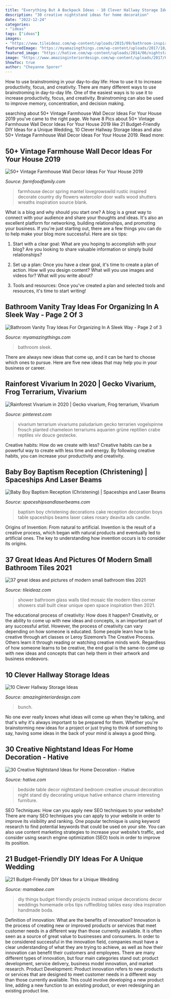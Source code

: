 ```yaml
---
title: "Everything But A Backpack Ideas - 10 Clever Hallway Storage Ideas"
description: "30 creative nightstand ideas for home decoration"
date: "2022-12-24"
categories:
- "ideas"
tags: ["ideas"]
images:
- "https://www.tileideaz.com/wp-content/uploads/2015/09/bathroom-inspiration-cool-blue-mosaic-wall-tiled-in-modern-small-space-bathroom-decors-with-amazing-showers-wall-as-well-as-glass-shower-cubicle-ideas-amazing-showers-and-tubs-astonishing-ideas-and-a.jpg"
featuredImage: "https://myamazingthings.com/wp-content/uploads/2017/10/bathroom-tray-10-.jpg"
featured_image: "https://hative.com/wp-content/uploads/2014/06/nightstand-ideas/15-night-stand-ideas.jpg"
image: "https://www.amazinginteriordesign.com/wp-content/uploads/2017/09/Hallway-Storage-Ideas-5.jpg"
ShowToc: true
author: "Cheyanne Sporer"
---
```



How to use brainstroming in your day-to-day life: How to use it to increase productivity, focus, and creativity.
There are many different ways to use brainstroming in day-to-day life. One of the easiest ways is to use it to increase productivity, focus, and creativity. Brainstroming can also be used to improve memory, concentration, and decision making.

	

		
searching about 50+ Vintage Farmhouse Wall Decor Ideas For Your House 2019 you've came to the right page. We have 8 Pics about 50+ Vintage Farmhouse Wall Decor Ideas For Your House 2019 like 21 Budget-Friendly DIY Ideas for a Unique Wedding, 10 Clever Hallway Storage Ideas and also 50+ Vintage Farmhouse Wall Decor Ideas For Your House 2019. Read more:
		
    
## 50+ Vintage Farmhouse Wall Decor Ideas For Your House 2019

<img loading=lazy src="https://i0.wp.com/farmfoodfamily.com/wp-content/uploads/2018/05/02-farmhouse-wall-decor-ideas.jpg?resize=600%2C884&amp;ssl=1" onerror="this.onerror=null;this.src='https://tse3.mm.bing.net/th?id=OIP.Xl9idBTQAM4TniUHLtdVMgHaK6&amp;pid=15.1';" alt="50+ Vintage Farmhouse Wall Decor Ideas For Your House 2019">

_Source: farmfoodfamily.com_

>farmhouse decor spring mantel lovegrowswild rustic inspired decorate country diy flowers watercolor door walls wood shutters wreaths inspiration source blank. 

	

What is a blog and why should you start one?
A blog is a great way to connect with your audience and share your thoughts and ideas. It's also an excellent platform for networking, building relationships, and promoting your business. If you're just starting out, there are a few things you can do to help make your blog more successful. Here are six tips:
1. Start with a clear goal: What are you hoping to accomplish with your blog? Are you looking to share valuable information or simply build relationships?

2. Set up a plan: Once you have a clear goal, it's time to create a plan of action. How will you design content? What will you use images and videos for? What will you write about?

3. Tools and resources: Once you've created a plan and selected tools and resources, it's time to start writing!

    
## Bathroom Vanity Tray Ideas For Organizing In A Sleek Way - Page 2 Of 3

<img loading=lazy src="https://myamazingthings.com/wp-content/uploads/2017/10/bathroom-tray-10-.jpg" onerror="this.onerror=null;this.src='https://tse3.mm.bing.net/th?id=OIP.XedvXtbDnNbBl1F-RhRTrAHaLH&amp;pid=15.1';" alt="Bathroom Vanity Tray Ideas For Organizing In A Sleek Way - Page 2 of 3">

_Source: myamazingthings.com_

>bathroom sleek. 

	

There are always new ideas that come up, and it can be hard to choose which ones to pursue. Here are five new ideas that may help you in your business or career.

    
## Rainforest Vivarium In 2020 | Gecko Vivarium, Frog Terrarium, Vivarium

<img loading=lazy src="https://i.pinimg.com/736x/f1/52/2c/f1522cc627ddb30ba7f5d1f43e469d4c.jpg" onerror="this.onerror=null;this.src='https://tse1.mm.bing.net/th?id=OIP.QutSt6ndzNuIdGlHlzOv4QHaLG&amp;pid=15.1';" alt="Rainforest Vivarium in 2020 | Gecko vivarium, Frog terrarium, Vivarium">

_Source: pinterest.com_

>vivarium terrarium vivariums paludarium gecko terrarien vogelspinne frosch planted chameleon terrariums aquarien grüne reptilien crabe reptiles viv douce gestecke. 

	

Creative habits: How do we create with less?
Creative habits can be a powerful way to create with less time and energy. By following creative habits, you can increase your productivity and creativity.

    
## Baby Boy Baptism Reception (Christening) | Spaceships And Laser Beams

<img loading=lazy src="http://spaceshipsandlaserbeams.com/wp-content/uploads/2015/09/baby-boy-christening-baptism-party-ideas-dessert-table-_12725843.jpg" onerror="this.onerror=null;this.src='https://tse4.mm.bing.net/th?id=OIP.yoFWN28y-W249ajhHByz0gHaLH&amp;pid=15.1';" alt="Baby Boy Baptism Reception (Christening) | Spaceships and Laser Beams">

_Source: spaceshipsandlaserbeams.com_

>baptism boy christening decorations cake reception decoration boys table spaceships beams laser cakes rosary deavita ads candle. 

	

Origins of Invention: From natural to artificial.
Invention is the result of a creative process, which began with natural products and eventually led to artificial ones. The key to understanding how invention occurs is to consider its origins.

    
## 37 Great Ideas And Pictures Of Modern Small Bathroom Tiles 2021

<img loading=lazy src="https://www.tileideaz.com/wp-content/uploads/2015/09/bathroom-inspiration-cool-blue-mosaic-wall-tiled-in-modern-small-space-bathroom-decors-with-amazing-showers-wall-as-well-as-glass-shower-cubicle-ideas-amazing-showers-and-tubs-astonishing-ideas-and-a.jpg" onerror="this.onerror=null;this.src='https://tse3.mm.bing.net/th?id=OIP.4_deY2obuEYld37zAgpegwHaJ4&amp;pid=15.1';" alt="37 great ideas and pictures of modern small bathroom tiles 2021">

_Source: tileideaz.com_

>shower bathroom glass walls tiled mosaic tile modern tiles corner showers stall built clear unique open space inspiration then 2021. 

	

The educational process of creativity: How does it happen?
Creativity, or the ability to come up with new ideas and concepts, is an important part of any successful artist. However, the process of creativity can vary depending on how someone is educated. Some people learn how to be creative through art classes or Leroy Sizemore’s The Creative Process. Others learn it through reading or watching creative minds work. Regardless of how someone learns to be creative, the end goal is the same-to come up with new ideas and concepts that can help them in their artwork and business endeavors.

    
## 10 Clever Hallway Storage Ideas

<img loading=lazy src="https://www.amazinginteriordesign.com/wp-content/uploads/2017/09/Hallway-Storage-Ideas-5.jpg" onerror="this.onerror=null;this.src='https://tse2.mm.bing.net/th?id=OIP.YS4eJhsXLzom7ujMys89WgHaK0&amp;pid=15.1';" alt="10 Clever Hallway Storage Ideas">

_Source: amazinginteriordesign.com_

>bunch. 

	

No one ever really knows what ideas will come up when they're talking, and that's why it's always important to be prepared for them. Whether you're brainstorming new ideas for a project or just trying to think of something to say, having some ideas in the back of your mind is always a good thing.

    
## 30 Creative Nightstand Ideas For Home Decoration - Hative

<img loading=lazy src="https://hative.com/wp-content/uploads/2014/06/nightstand-ideas/15-night-stand-ideas.jpg" onerror="this.onerror=null;this.src='https://tse1.mm.bing.net/th?id=OIP.sadpRHro8Q_scDMErWC1GAHaJs&amp;pid=15.1';" alt="30 Creative Nightstand Ideas for Home Decoration - Hative">

_Source: hative.com_

>bedside table decor nightstand bedroom creative unusual decoration night stand diy decorating unique hative enhance charm interesting furniture. 

	

SEO Techniques: How can you apply new SEO techniques to your website?
There are many SEO techniques you can apply to your website in order to improve its visibility and ranking. One popular technique is using keyword research to find potential keywords that could be used on your site. You can also use content marketing strategies to increase your website’s traffic, and consider using search engine optimization (SEO) tools in order to improve its position.

    
## 21 Budget-Friendly DIY Ideas For A Unique Wedding

<img loading=lazy src="https://mamabee.com/wp-content/uploads/2015/10/82.jpg" onerror="this.onerror=null;this.src='https://tse1.mm.bing.net/th?id=OIP.nVLMnMLVxOmZjSdyiTAz-wHaLH&amp;pid=15.1';" alt="21 Budget-Friendly DIY Ideas for a Unique Wedding">

_Source: mamabee.com_

>diy things budget friendly projects instead unique decorations decor weddings homemade orbs tips ruffledblog tables easy idea inspiration handmade boda. 

	

Definition of innovation: What are the benefits of innovation?
Innovation is the process of creating new or improved products or services that meet customer needs in a different way than those currently available. It is often seen as a source of great value to businesses and consumers. In order to be considered successful in the innovation field, companies must have a clear understanding of what they are trying to achieve, as well as how their innovation can benefit their customers and employees. There are many different types of innovation, but four main categories stand out: product development, service delivery, business model innovation, and market research. Product Development: Product innovation refers to new products or services that are designed to meet customer needs in a different way than those currently available. This could involve developing a new product line, adding a new function to an existing product, or even redesigning an existing product line.

